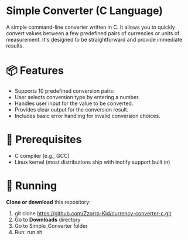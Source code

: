 # Simple Converter (C Language)

A simple command-line converter written in C. It allows you to quickly convert values between a few predefined pairs of currencies or units of measurement. It's designed to be straightforward and provide immediate results.


# 📦 Features

 - Supports 10 predefined conversion pairs:
 - User selects conversion type by entering a number.
 - Handles user input for the value to be converted.
 - Provides clear output for the conversion result.
 - Includes basic error handling for invalid conversion choices.
 

# 🔧 Prerequisites

 - C compiler (e.g., GCC)
 - Linux kernel (most distributions ship with inotify support built in)

 
# 🚀 Running

 **Clone or download** this repository:
 
 1. git clone https://github.com/Zzorro-Kid/currency-converter-c.git
 2. Go to **Downloads** directory
 3. Go to Simple_Converter folder
 4. Run: run.sh
 
 
